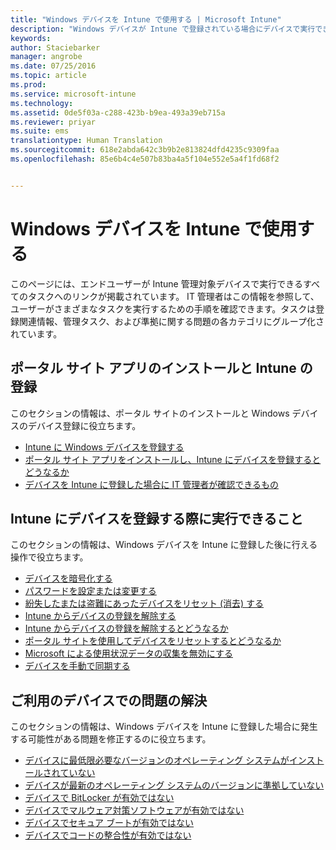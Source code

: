 ```yaml
---
title: "Windows デバイスを Intune で使用する | Microsoft Intune"
description: "Windows デバイスが Intune で登録されている場合にデバイスで実行できるタスクへのリンクの一覧"
keywords: 
author: Staciebarker
manager: angrobe
ms.date: 07/25/2016
ms.topic: article
ms.prod: 
ms.service: microsoft-intune
ms.technology: 
ms.assetid: 0de5f03a-c288-423b-b9ea-493a39eb715a
ms.reviewer: priyar
ms.suite: ems
translationtype: Human Translation
ms.sourcegitcommit: 618e2abda642c3b9b2e813824dfd4235c9309faa
ms.openlocfilehash: 85e6b4c4e507b83ba4a5f104e552e5a4f1fd68f2


---
```


# Windows デバイスを Intune で使用する

このページには、エンドユーザーが Intune 管理対象デバイスで実行できるすべてのタスクへのリンクが掲載されています。 IT 管理者はこの情報を参照して、ユーザーがさまざまなタスクを実行するための手順を確認できます。タスクは登録関連情報、管理タスク、および準拠に関する問題の各カテゴリにグループ化されています。

## ポータル サイト アプリのインストールと Intune の登録

このセクションの情報は、ポータル サイトのインストールと Windows デバイスのデバイス登録に役立ちます。

- [Intune に Windows デバイスを登録する](enroll-your-device-in-intune-windows.md)
- [ポータル サイト アプリをインストールし、Intune にデバイスを登録するとどうなるか](what-happens-if-you-install-the-company-portal-app-and-enroll-your-device-in-intune-windows.md)
- [デバイスを Intune に登録した場合に IT 管理者が確認できるもの](what-can-your-it-administrator-see-when-you-enroll-your-device-in-intune-windows.md)

## Intune にデバイスを登録する際に実行できること

このセクションの情報は、Windows デバイスを Intune に登録した後に行える操作で役立ちます。

- [デバイスを暗号化する](encrypt-your-device-windows.md)
- [パスワードを設定または変更する](set-or-change-your-password-windows.md)
- [紛失したまたは盗難にあったデバイスをリセット (消去) する](reset-erase-your-lost-or-stolen-device-windows.md)
- [Intune からデバイスの登録を解除する](unenroll-your-device-from-intune-windows.md)
- [Intune からデバイスの登録を解除するとどうなるか](what-happens-if-you-unenroll-your-device-from-intune-windows.md)
- [ポータル サイトを使用してデバイスをリセットするとどうなるか](what-happens-if-you-reset-your-device-using-the-company-portal-windows.md)
- [Microsoft による使用状況データの収集を無効にする](turn-off-microsoft-usage-data-collection-windows.md)
- [デバイスを手動で同期する](sync-your-device-manually-windows.md)

## ご利用のデバイスでの問題の解決

このセクションの情報は、Windows デバイスを Intune に登録した場合に発生する可能性がある問題を修正するのに役立ちます。

- [デバイスに最低限必要なバージョンのオペレーティング システムがインストールされていない](device-doesnt-have-the-required-minimum-operating-system-version-windows.md)
- [デバイスが最新のオペレーティング システムのバージョンに準拠していない](device-doesnt-comply-with-maximum-operating-system-version-windows.md)
- [デバイスで BitLocker が有効ではない](device-doesnt-have-bitlocker-enabled-windows.md)
- [デバイスでマルウェア対策ソフトウェアが有効ではない](device-doesnt-have-antimalware-software-enabled-windows.md)
- [デバイスでセキュア ブートが有効ではない](device-doesnt-have-secure-boot-enabled-windows.md)
- [デバイスでコードの整合性が有効ではない](device-doesnt-have-code-integrity-enabled-windows.md)



<!--HONumber=Jul16_HO4-->


